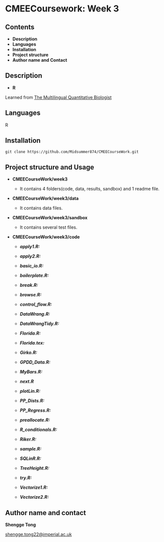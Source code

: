 # CMEECoursework: Week 3

## Contents

- **Description**
- **Languages**
- **Installation**
- **Project structure**
- **Author name and Contact**

## Description
- **R**

Learned from [The Multilingual Quantitative Biologist](https://mhasoba.github.io/TheMulQuaBio/intro.html) 

## Languages

R

## Installation

```
git clone https://github.com/Midsummer874/CMEECourseWork.git
```

## Project structure and Usage 

- **CMEECourseWork/week3**

  - It contains 4 folders(code, data, results, sandbox) and 1 readme file.

- **CMEECourseWork/week3/data**

  - It contains data files.

- **CMEECourseWork/week3/sandbox**

  - It contains several test files.

- **CMEECourseWork/week3/code**

  - ***apply1.R:*** 

  - ***apply2.R:*** 

  - ***basic_io.R:*** 

  - ***boilerplate.R:*** 

  - ***break.R:*** 

  - ***browse.R:*** 

  - ***control_flow.R:*** 

  - ***DataWrang.R:*** 

  - ***DataWrangTidy.R:*** 

  - ***Florida.R:*** 

  - ***Florida.tex:*** 

  - ***Girko.R:*** 

  - ***GPDD_Data.R:***

  - ***MyBars.R:***

  - ***next.R***

  - ***plotLin.R:***

  - ***PP_Dists.R:***

  - ***PP_Regress.R:***

  - ***preallocate.R:***
  
  - ***R_conditionals.R:***
  
  - ***Riker.R:***
  
  - ***sample.R:***
  
  - ***SQLinR.R:***
  
  - ***TreeHeight.R:***
  
  - ***try.R:***
  
  - ***Vectorize1.R:***
  
  - ***Vectorize2.R:***

## Author name and contact

**Shengge Tong**

shengge.tong22@imperial.ac.uk
